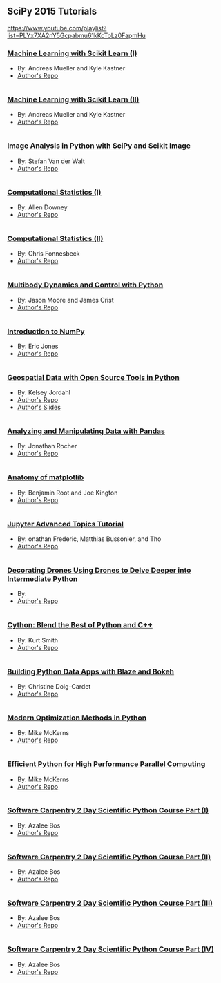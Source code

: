 
## SciPy 2015 Tutorials

https://www.youtube.com/playlist?list=PLYx7XA2nY5Gcpabmu61kKcToLz0FapmHu

### [Machine Learning with Scikit Learn (I)](https://www.youtube.com/watch?v=80fZrVMurPM)

* By: Andreas Mueller and Kyle Kastner
* [Author's Repo](https://github.com/amueller/scipy_2015_sklearn_tutorial)

```python


```

### [Machine Learning with Scikit Learn (II)](https://www.youtube.com/watch?v=Ud-FsEWegmA)

* By: Andreas Mueller and Kyle Kastner
* [Author's Repo](https://github.com/amueller/scipy_2015_sklearn_tutorial)

```python


```

### [Image Analysis in Python with SciPy and Scikit Image](https://www.youtube.com/watch?v=olb7R1cuzyU)

* By: Stefan Van der Walt
* [Author's Repo](https://github.com/scikit-image/skimage-tutorials/tree/master/2015-scipy)

```python


```

### [Computational Statistics (I)](https://www.youtube.com/watch?v=fMycLa1bsno)

* By: Allen Downey
* [Author's Repo](https://sites.google.com/site/pyinference/home/scipy-2015)


```python


```

### [Computational Statistics (II)](https://www.youtube.com/watch?v=heFaYLKVZY4)

* By: Chris Fonnesbeck
* [Author's Repo](https://github.com/fonnesbeck/scipy2015_tutorial)

```python


```

### [Multibody Dynamics and Control with Python](https://www.youtube.com/watch?v=mdo2NYtA-xY)

* By: Jason Moore and James Crist
* [Author's Repo](https://github.com/pydy/pydy-tutorial-human-standing)

```python


```

### [Introduction to NumPy](https://www.youtube.com/watch?v=1zmV8lZsHF4)

* By: Eric Jones
* [Author's Repo](https://github.com/enthought/Numpy-Tutorial-SciPyConf-2015)

```python


```

### [Geospatial Data with Open Source Tools in Python](https://www.youtube.com/watch?v=HzPSVwyP2Y0)

* By: Kelsey Jordahl
* [Author's Repo](https://github.com/kjordahl/Scipy-Tutorial-2015)
* [Author's Slides](http://kjordahl.github.io/SciPy-Tutorial-2015/#1)

```python


```

### [Analyzing and Manipulating Data with Pandas](https://www.youtube.com/watch?v=0CFFTJUZ2dc)

* By: Jonathan Rocher
* [Author's Repo]()

```python


```

### [Anatomy of matplotlib](https://www.youtube.com/watch?v=MKucn8NtVeI)

* By: Benjamin Root and Joe Kington
* [Author's Repo]()

```python


```

### [Jupyter Advanced Topics Tutorial](https://www.youtube.com/watch?v=38R7jiCspkw)

* By: onathan Frederic, Matthias Bussonier, and Tho
* [Author's Repo](https://github.com/jupyter/scipy-advanced-tutorial)

```python


```

### [Decorating Drones Using Drones to Delve Deeper into Intermediate Python](https://www.youtube.com/watch?v=lOR7aQMBRBU)

* By: 
* [Author's Repo]()

```python


```

### [Cython: Blend the Best of Python and C++](https://www.youtube.com/watch?v=gMvkiQ-gOW8)

* By: Kurt Smith
* [Author's Repo]()

```python


```

### [Building Python Data Apps with Blaze and Bokeh](https://www.youtube.com/watch?v=1gD9LMqREDs)

* By: Christine Doig-Cardet
* [Author's Repo]()

```python


```

### [Modern Optimization Methods in Python](https://www.youtube.com/watch?v=avRx2cdNZmk)

* By: Mike McKerns
* [Author's Repo]()

```python


```

### [Efficient Python for High Performance Parallel Computing](https://www.youtube.com/watch?v=uY85GkaYzBk)

* By: Mike McKerns
* [Author's Repo]()

```python


```


### [Software Carpentry 2 Day Scientific Python Course Part (I)](https://www.youtube.com/watch?v=hAHJ0xGKMBk)

* By: Azalee Bos
* [Author's Repo]()

```python


```

### [Software Carpentry 2 Day Scientific Python Course Part (II)](https://www.youtube.com/watch?v=pB3BFP001co)

* By: Azalee Bos
* [Author's Repo]()

```python


```

### [Software Carpentry 2 Day Scientific Python Course Part (III)](https://www.youtube.com/watch?v=hKFNPxxkbO0)

* By: Azalee Bos
* [Author's Repo]()

```python


```

### [Software Carpentry 2 Day Scientific Python Course Part (IV)](https://www.youtube.com/watch?v=x-5WNfopFTc)

* By: Azalee Bos
* [Author's Repo]()

```python


```
